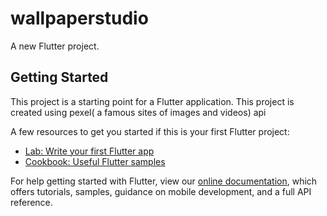# wallpaperstudio

A new Flutter project.

## Getting Started

This project is a starting point for a Flutter application.
This project is created using pexel( a famous sites of images and videos) api




A few resources to get you started if this is your first Flutter project:

- [Lab: Write your first Flutter app](https://flutter.dev/docs/get-started/codelab)
- [Cookbook: Useful Flutter samples](https://flutter.dev/docs/cookbook)

For help getting started with Flutter, view our
[online documentation](https://flutter.dev/docs), which offers tutorials,
samples, guidance on mobile development, and a full API reference.
